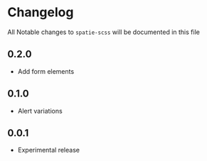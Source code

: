 # Changelog

All Notable changes to `spatie-scss` will be documented in this file

## 0.2.0
- Add form elements

## 0.1.0
- Alert variations

## 0.0.1
- Experimental release
